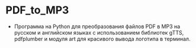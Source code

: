 # PDF_to_MP3

- Программа на Python для преобразования файлов PDF в MP3 на русском и английском языках с использованием библиотек gTTS, pdfplumber и модуля art для красивого вывода логотипа в терминал.
